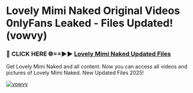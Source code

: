 # Lovely Mimi Naked Original Videos 0nlyFans Leaked - Files Updated! (vowvy)

<h3>🔴 CLICK HERE 🌐==►► <a href="https://tinyurl.com/up5wt9bj" rel="nofollow">Lovely Mimi Naked Updated Files</a></h3>

Get Lovely Mimi Naked and all content. Now you can access all videos and pictures of Lovely Mimi Naked. New Updated Files 2025!

[![vowvy](https://i.imgur.com/ABiUzMV.gif)](https://tinyurl.com/up5wt9bj)
